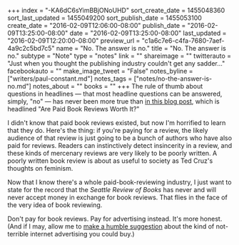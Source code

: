 +++
index = "-KA6dC6sYimBBjONoUHD"
sort_create_date = 1455048360
sort_last_updated = 1455049200
sort_publish_date = 1455053100
create_date = "2016-02-09T12:06:00-08:00"
publish_date = "2016-02-09T13:25:00-08:00"
date = "2016-02-09T13:25:00-08:00"
last_updated = "2016-02-09T12:20:00-08:00"
preview_url = "c1a6c7e6-c4fa-7680-7aef-4a9c2c5bd7c5"
name = "No. The answer is no."
title = "No. The answer is no."
subtype = "Note"
type = "notes"
link = ""
shareimage = ""
twitterauto = "Just when you thought the publishing industry couldn't get any sadder..."
facebookauto = ""
make_image_tweet = "False"
notes_byline = ["writers/paul-constant.md"]
notes_tags = ["notes/no-the-answer-is-no.md"]
notes_about = ""
books = ""
+++
The rule of thumb about questions in headlines — that most headline questions can be answered, simply, "no" — has never been more true than [in this blog post](https://janefriedman.com/paid-book-reviews/), which is headlined "Are Paid Book Reviews Worth It?" 

I didn't know that paid book reviews existed, but now I'm horrified to learn that they do. Here's the thing: if you're paying for a review, the likely audience of that review is just going to be a bunch of authors who have also paid for reviews. Readers can instinctively detect insincerity in a review, and these kinds of mercenary reviews are very likely to be poorly written. A poorly written book review is about as useful to society as Ted Cruz's thoughts on feminism.

Now that I know there's a whole paid-book-reviewing industry, I just want to state for the record that the *Seattle Review of Books* has never and will never accept money in exchange for book reviews. That flies in the face of the very idea of book reviewing.

Don't pay for book reviews. Pay for advertising instead. It's more honest. (And if I may, allow me to [make a humble suggestion](http://seattlereviewofbooks.com/notes/2015/08/05/help-us-make-internet-advertisements-100-percent-less-terrible/) about the kind of not-terrible internet advertising you could buy.)